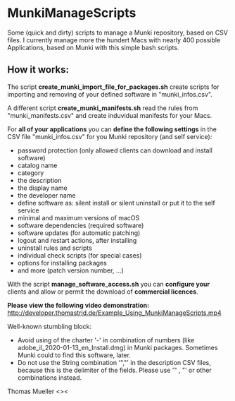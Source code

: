 # MunkiManageScripts

Some (quick and dirty) scripts to manage a Munki repository, based on CSV files.
I currently manage more the hundert Macs with nearly 400 possible Applications, based on Munki with this simple bash scripts.

## How it works:

The script **create_munki_import_file_for_packages.sh** create scripts for importing and removing of your defined software in "munki_infos.csv".

A different script **create_munki_manifests.sh** read the rules from "munki_manifests.csv" and create induvidual manifests for your Macs.

For **all of your applications** you can **define the following settings** in the CSV file "munki_infos.csv" for you Munki repository (and self service):

* password protection (only allowed clients can download and install software)
* catalog name
* category
* the description
* the display name
* the developer name
* define software as: silent install or silent uninstall or put it to the self service
* minimal and maximum versions of macOS
* software dependencies (required software)
* software updates (for automatic patching)
* logout and restart actions, after installing
* uninstall rules and scripts
* individual check scripts (for special cases)
* options for installing packages
* and more (patch version number, ...)

With the script **manage_software_access.sh** you can **configure your** clients and allow or permit the download of **commercial licences**. 

**Please view the following video demonstration:** 
http://developer.thomastrid.de/Example_Using_MunkiManageScripts.mp4

Well-known stumbling block:

* Avoid using of the charter '-' in combination of numbers (like adobe_il_2020-01-13_en_Install.dmg) in Munki packages. Sometimes Munki could to find this software, later.
* Do not use the String combination '","' in the description CSV files, because this is the delimiter of the fields. Please use '" , "' or other combinations instead.

Thomas Mueller <><

